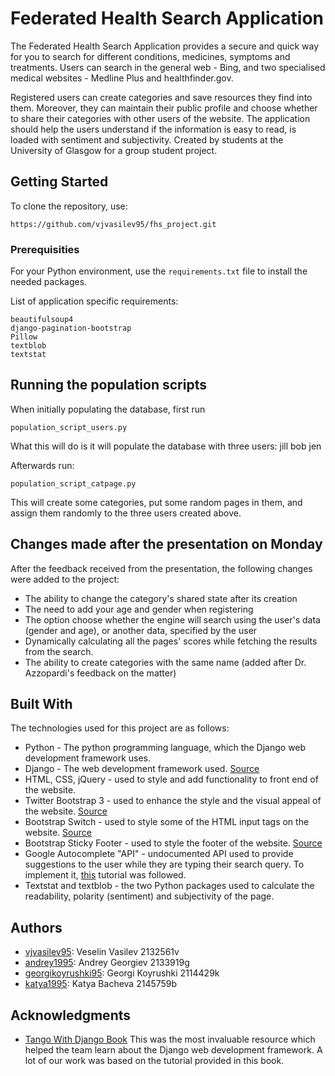 # Federated Health Search Application

The Federated Health Search Application provides a secure and quick way for you to search for different conditions, medicines, symptoms and treatments. Users can search in the general web - Bing, and two specialised medical websites - Medline Plus and healthfinder.gov.

Registered users can create categories and save resources they find into them. Moreover, they can maintain their public profile and choose whether to share their categories with other users of the website. The application should help the users understand if the information is easy to read, is loaded with sentiment and subjectivity. Created by students at the University of Glasgow for a group student project. 

## Getting Started

To clone the repository, use:
```
https://github.com/vjvasilev95/fhs_project.git
```

### Prerequisities

For your Python environment,  use the ```requirements.txt``` file to install the needed packages.

List of application specific requirements:
```
beautifulsoup4
django-pagination-bootstrap
Pillow
textblob
textstat
```

## Running the population scripts

When initially populating the database, first run
```
population_script_users.py
```
What this will do is it will populate the database with three users:
jill
bob
jen

Afterwards run:
```
population_script_catpage.py
```
This will create some categories, put some random pages in them, and assign them randomly to the three users created above.

## Changes made after the presentation on Monday
After the feedback received from the presentation, the following changes were added to the project:
* The ability to change the category's shared state after its creation
* The need to add your age and gender when registering
* The option choose whether the engine will search using the user's data (gender and age), or another data, specified by the user
* Dynamically calculating all the pages' scores while fetching the results from the search.
* The ability to create categories with the same name (added after Dr. Azzopardi's feedback on the matter)

## Built With

The technologies used for this project are as follows:
* Python - The python programming language, which the Django web development framework uses.
* Django - The web development framework used. [Source](https://www.djangoproject.com/)
* HTML, CSS, jQuery - used to style and add functionality to front end of the website.
* Twitter Bootstrap 3 - used to enhance the style and the visual appeal of the website. [Source](http://getbootstrap.com/)
* Bootstrap Switch - used to style some of the HTML input tags on the website. [Source](http://www.bootstrap-switch.org/)
* Bootstrap Sticky Footer - used to style the footer of the website. [Source](http://getbootstrap.com/examples/sticky-footer/)
* Google Autocomplete "API" - undocumented API used to provide suggestions to the user while they are typing their search query. To implement it, [this](http://shreyaschand.com/blog/2013/01/03/google-autocomplete-api/) tutorial was followed.
* Textstat and textblob - the two Python packages used to calculate the readability, polarity (sentiment) and subjectivity of the page.


## Authors
* [vjvasilev95](https://github.com/vjvasilev95): Veselin Vasilev 2132561v
* [andrey1995](https://github.com/andrey1995): Andrey Georgiev 2133919g
* [georgikoyrushki95](https://github.com/georgikoyrushki95): Georgi Koyrushki 2114429k
* [katya1995](https://github.com/katya1995): Katya Bacheva 2145759b


## Acknowledgments

* [Tango With Django Book](http://www.tangowithdjango.com/) This was the most invaluable resource which helped the team learn about the Django web development framework. A lot of our work was based on the tutorial provided in this book.


